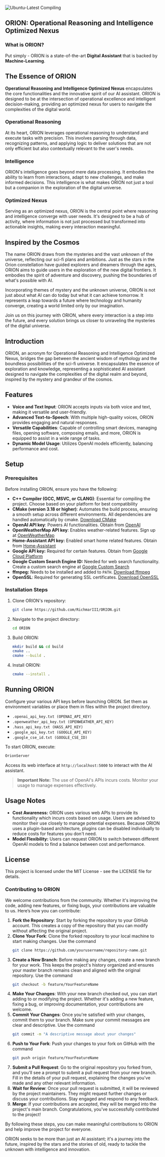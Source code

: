 ![Ubuntu-Latest Compiling](https://github.com/RichmarIII/ORION/actions/workflows/ubuntu-latest.yml/badge.svg?branch=main)

## ORION: Operational Reasoning and Intelligence Optimized Nexus

### What is ORION?

Put simply - ORION is a state-of-the-art **Digital Assistant** that is backed by **Machine-Learning**.

## The Essence of ORION

**Operational Reasoning and Intelligence Optimized Nexus** encapsulates the core functionalities and the innovative spirit of our AI assistant. ORION is designed to be at the intersection of operational excellence and intelligent decision-making, providing an optimized nexus for users to navigate the complexities of the digital world.

### Operational Reasoning

At its heart, ORION leverages operational reasoning to understand and execute tasks with precision. This involves parsing through data, recognizing patterns, and applying logic to deliver solutions that are not only efficient but also contextually relevant to the user's needs.

### Intelligence

ORION's intelligence goes beyond mere data processing. It embodies the ability to learn from interactions, adapt to new challenges, and make informed decisions. This intelligence is what makes ORION not just a tool but a companion in the exploration of the digital universe.

### Optimized Nexus

Serving as an optimized nexus, ORION is the central point where reasoning and intelligence converge with user needs. It's designed to be a hub of activity, where information is not just processed but transformed into actionable insights, making every interaction meaningful.

## Inspired by the Cosmos

The name ORION draws from the mysteries and the vast unknown of the universe, reflecting our sci-fi plans and ambitions. Just as the stars in the Orion constellation have guided explorers and dreamers through the ages, ORION aims to guide users in the exploration of the new digital frontiers. It embodies the spirit of adventure and discovery, pushing the boundaries of what's possible with AI.

Incorporating themes of mystery and the unknown universe, ORION is not just about what AI can do today but what it can achieve tomorrow. It represents a leap towards a future where technology and humanity converge, creating a world limited only by our imagination.

Join us on this journey with ORION, where every interaction is a step into the future, and every solution brings us closer to unraveling the mysteries of the digital universe.

## Introduction

ORION, an acronym for Operational Reasoning and Intelligence Optimized Nexus, bridges the gap between the ancient wisdom of mythology and the boundless possibilities of the sci-fi universe. It encapsulates the essence of exploration and knowledge, representing a sophisticated AI assistant designed to navigate the complexities of the digital realm and beyond, inspired by the mystery and grandeur of the cosmos.

## Features

- **Voice and Text Input**: ORION accepts inputs via both voice and text, making it versatile and user-friendly.
- **Advanced Text-to-Speech**: With multiple high-quality voices, ORION provides engaging and natural responses.
- **Versatile Capabilities**: Capable of controlling smart devices, managing files, opening software, composing emails, and more, ORION is equipped to assist in a wide range of tasks.
- **Dynamic Model Usage**: Utilizes OpenAI models efficiently, balancing performance and cost.

## Setup

### Prerequisites

Before installing ORION, ensure you have the following:

- **C++ Compiler (GCC, MSVC, or CLANG)**: Essential for compiling the project. Choose based on your platform for best compatibility
- **CMake (version 3.18 or higher)**: Automates the build process, ensuring a smooth setup across different
  environments. All dependencies are handled automatically by cmake. [Download CMake](https://cmake.org/download/)
- **OpenAI API key**: Powers AI functionalities. Obtain from [OpenAI](https://openai.com/)
- **OpenWeatherMap API key**: Enables weather-related features. Sign up at [OpenWeatherMap](https://openweathermap.org/api)
- **Home-Assistant API key:** Enabled smart home related features. Obtain from [Home-Assistant](https://developers.home-assistant.io/docs/api/rest/ "How to obtain API Key")
- **Google API key:** Required for certain features. Obtain from [Google Cloud Platform](https://cloud.google.com/)
- **Google Custom Search Engine ID:** Needed for web search functionality. Create a custom search engine
  at [Google Custom Search](https://cse.google.com/cse/)
- **ffmpeg:** Needs to be installed and added to `PATH`. [Download ffmpeg](https://ffmpeg.org/download.html)
- **OpenSSL**: Required for generating SSL certificates. [Download OpenSSL](https://www.openssl.org/source/)

### Installation Steps

1. Clone ORION's repository:
   ```bash
   git clone https://github.com/RichmarIII/ORION.git
   ```
2. Navigate to the project directory:
   ```bash
   cd ORION
   ```
3. Build ORION:
   ```bash
   mkdir build && cd build
   cmake ..
   cmake --build .
   ```
4. Install ORION:
   ```bash
   cmake --install .
   ```

## Running ORION

Configure your various API keys before launching ORION. Set them as environment variables or place them in files within the project directory.

* `.openai_api_key.txt (OPENAI_API_KEY)`
* `.openweather_api_key.txt (OPENWEATHER_API_KEY)`
* `.hass_api_key.txt (HASS_API_KEY)`
* `.google_api_key.txt (GOOGLE_API_KEY)`
* `.google_cse_id.txt (GOOGLE_CSE_ID)`

To start ORION, execute:

```bash
OrionServer
```

Access its web interface at `http://localhost:5000` to interact with the AI assistant.

> **Important Note:** The use of OpenAI's APIs incurs costs. Monitor your usage to manage expenses effectively.

## Usage Notes

- **Cost Awareness:** ORION uses various web APIs to provide its functionality which incurs costs based on usage. Users
  are advised to monitor their use closely to manage potential expenses. Because ORION uses a plugin-based architecture,
  plugins can be disabled individually to reduce costs for features you don't need.
- **Model Flexibility:** Users can request ORION to switch between different OpenAI models to find a balance between cost and performance.

## License

This project is licensed under the MIT License - see the LICENSE file for details.

### Contributing to ORION

We welcome contributions from the community. Whether it's improving the code, adding new features, or fixing bugs, your contributions are valuable to us. Here’s how you can contribute:

1. **Fork the Repository**: Start by forking the repository to your GitHub account. This creates a copy of the repository that you can modify without affecting the original project.
2. **Clone Your Fork**: Clone the forked repository to your local machine to start making changes. Use the command
   ```bash
   git clone https://github.com/yourusername/repository-name.git
   ```
3. **Create a New Branch**: Before making any changes, create a new branch for your work. This keeps the project's history organized and ensures your master branch remains clean and aligned with the original repository. Use the command
   ```bash
   git checkout -b feature/YourFeatureName
   ```
4. **Make Your Changes**: With your new branch checked out, you can start adding to or modifying the project. Whether it's adding a new feature, fixing a bug, or improving documentation, your contributions are welcome.
5. **Commit Your Changes**: Once you're satisfied with your changes, commit them to your branch. Make sure your commit messages are clear and descriptive. Use the command
   ```bash
   git commit -m "A descriptive message about your changes"
   ```
6. **Push to Your Fork**: Push your changes to your fork on GitHub with the command
   ```bash
   git push origin feature/YourFeatureName
   ```
7. **Submit a Pull Request**: Go to the original repository you forked from, and you'll see a prompt to submit a pull request from your new branch. Fill in the details of your pull request, explaining the changes you've made and any other relevant information.
8. **Wait for Review**: Once your pull request is submitted, it will be reviewed by the project maintainers. They might request further changes or discuss your contributions. Stay engaged and respond to any feedback.
9. **Merge**: If your contributions are accepted, they will be merged into the project's main branch. Congratulations, you've successfully contributed to the project!

By following these steps, you can make meaningful contributions to ORION and help improve the project for everyone.

ORION seeks to be more than just an AI assistant; it's a journey into the future, inspired by the stars and the stories of old, ready to tackle the unknown with intelligence and innovation.
